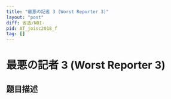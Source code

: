 ```yaml
---
title: "最悪の記者 3 (Worst Reporter 3)"
layout: "post"
diff: 省选/NOI-
pid: AT_joisc2018_f
tag: []
---
```


# 最悪の記者 3 (Worst Reporter 3)

## 题目描述

[problemUrl]: https://atcoder.jp/contests/joisc2018/tasks/joisc2018_f



